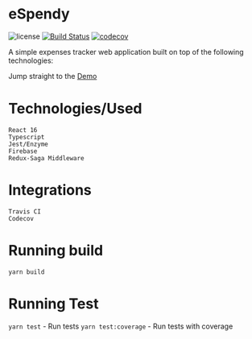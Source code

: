 # eSpendy

![license](https://img.shields.io/github/license/mashape/apistatus.svg) [![Build Status](https://travis-ci.org/albertarvesu/espendy.svg?branch=master)](https://travis-ci.org/albertarvesu/espendy) [![codecov](https://codecov.io/gh/albertarvesu/espendy/branch/master/graph/badge.svg)](https://codecov.io/gh/albertarvesu/espendy)

A simple expenses tracker web application built on top of the following technologies:

Jump straight to the [Demo](https://albertarvesu.github.io/espendy/)

# Technologies/Used
```
React 16
Typescript
Jest/Enzyme
Firebase
Redux-Saga Middleware
```

# Integrations
```
Travis CI
Codecov
```

# Running build
`yarn build`

# Running Test
`yarn test` - Run tests
`yarn test:coverage` - Run tests with coverage